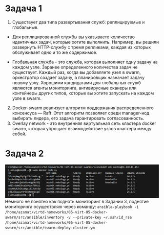 # Задача 1

1. Существует два типа развертывания служб: реплицируемые и глобальные.

- Для реплицированной службы вы указываете количество идентичных задач, которые хотите выполнить. Например, вы решили развернуть HTTP-службу с тремя репликами, каждая из которых обслуживает одно и то же содержимое.

- Глобальная служба - это служба, которая выполняет одну задачу на каждом узле. Заранее определенного количества задач не существует. Каждый раз, когда вы добавляете узел в swarm, оркестратор создает задачу, а планировщик назначает задачу новому узлу. Хорошими кандидатами для глобальных служб являются агенты мониторинга, антивирусные сканеры или контейнеры других типов, которые вы хотите запускать на каждом узле в swarm.

2. Docker-swarm реализует алгоритм поддержания распределенного консенсуса — Raft. Этот алгоритм позволяет среди manager-нод выбирать лидера, его задача гарантировать согласованность.
3.  Overlay network - это внутренняя виртуальная сеть кластера docker swarm, которая упрощает взаимодействие узлов кластера между собой.
# Задача 2

![screenshot](/screenshots/docker_swarm.png)
Немного не понятно как поднять мониторинг в Задании 3, поднятие мониторинга осуществляю через команду:
``ansible-playbook -i /home/azamat/virtd-homeworks/05-virt-05-docker-swarm/src/ansible/inventory -v --private-key ~/.ssh/id_rsa /home/azamat/virtd-homeworks/05-virt-05-docker-swarm/src/ansible/swarm-deploy-cluster.ym
``
